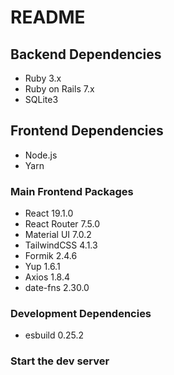 # README

## Backend Dependencies

- Ruby 3.x
- Ruby on Rails 7.x
- SQLite3

## Frontend Dependencies

- Node.js
- Yarn

### Main Frontend Packages

- React 19.1.0
- React Router 7.5.0
- Material UI 7.0.2
- TailwindCSS 4.1.3
- Formik 2.4.6
- Yup 1.6.1
- Axios 1.8.4
- date-fns 2.30.0

### Development Dependencies

- esbuild 0.25.2

### Start the dev server
